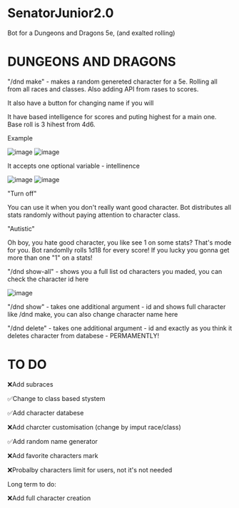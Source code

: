 # SenatorJunior2.0

Bot for a Dungeons and Dragons 5e, (and exalted rolling)


# DUNGEONS AND DRAGONS
"/dnd make" - makes a random genereted character for a 5e. Rolling all from all races and classes. Also adding API from rases to scores.

It also have a button for changing name if you will

It have based intelligence for scores and puting highest for a main one. Base roll is 3 hihest from 4d6.

Example

![image](https://user-images.githubusercontent.com/69533622/212430302-a97200f3-761f-4468-92af-441b8c681675.png)
![image](https://user-images.githubusercontent.com/69533622/212430367-37bb54ec-03b1-4ac8-89e8-c060d87e9bdd.png)


It accepts one optional variable - intellinence

![image](https://user-images.githubusercontent.com/69533622/212430147-2063b819-4fdc-4641-9904-eb19439db33e.png)
![image](https://user-images.githubusercontent.com/69533622/212430168-299bc7f1-a4b6-4c85-a427-e7abc6d9b5a4.png)


"Turn off"

You can use it when you don't really want good character. Bot distributes all stats randomly without paying attention to character class.

"Autistic"

Oh boy, you hate good character, you like see 1 on some stats? That's mode for you. Bot randomlly rolls 1d18 for every score! If you lucky you gonna get more than one "1" on a stats!


"/dnd show-all" - shows you a full list od characters you maded, you can check the character id here

![image](https://user-images.githubusercontent.com/69533622/212433189-93a93267-d757-4e0c-94dc-56173121bb54.png)

"/dnd show" - takes one additional argument - id and shows full character like /dnd make, you can also change character name here

"/dnd delete" - takes one additional argument - id and exactly as you think it deletes character from databese - PERMAMENTLY!

# TO DO
❌Add subraces

✅Change to class based stystem

✅Add character databese

❌Add charcter customisation (change by imput race/class)

✅Add random name generator

❌Add favorite characters mark

❌Probalby characters limit for users, not it's not needed

Long term to do:

❌Add full character creation
